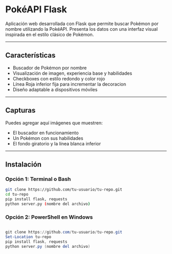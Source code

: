 # PokéAPI Flask

Aplicación web desarrollada con Flask que permite buscar Pokémon por nombre utilizando la PokéAPI. Presenta los datos con una interfaz visual inspirada en el estilo clásico de Pokémon.

---

## Características

- Buscador de Pokémon por nombre
- Visualización de imagen, experiencia base y habilidades
- Checkboxes con estilo redondo y color rojo
- Línea Roja inferior fija para incrementar la decoracion
- Diseño adaptable a dispositivos móviles

---

## Capturas

Puedes agregar aquí imágenes que muestren:

- El buscador en funcionamiento
- Un Pokémon con sus habilidades
- El fondo giratorio y la línea blanca inferior

---

## Instalación

### Opción 1: Terminal o Bash

```bash
git clone https://github.com/tu-usuario/tu-repo.git
cd tu-repo
pip install flask, requests
python server.py (nombre del archivo)
```

### Opción 2: PowerShell en Windows

```powershell

git clone https://github.com/tu-usuario/tu-repo.git
Set-Location tu-repo
pip install flask, requests
python server.py (nombre del archivo)
